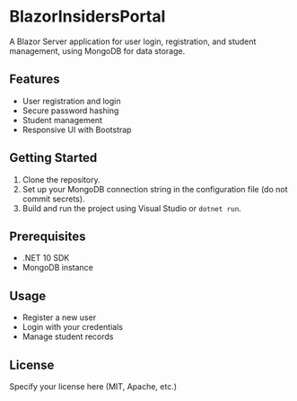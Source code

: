 # BlazorInsidersPortal

A Blazor Server application for user login, registration, and student management, using MongoDB for data storage.

## Features
- User registration and login
- Secure password hashing
- Student management
- Responsive UI with Bootstrap

## Getting Started
1. Clone the repository.
2. Set up your MongoDB connection string in the configuration file (do not commit secrets).
3. Build and run the project using Visual Studio or `dotnet run`.

## Prerequisites
- .NET 10 SDK
- MongoDB instance

## Usage
- Register a new user
- Login with your credentials
- Manage student records

## License
Specify your license here (MIT, Apache, etc.)
